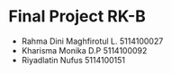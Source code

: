 # Final Project RK-B

* Rahma Dini Maghfirotul L. 5114100027
* Kharisma Monika D.P 5114100092
* Riyadlatin Nufus 5114100151
